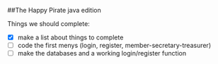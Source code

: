##The Happy Pirate java edition

Things we should complete:
- [x] make a list about things to complete
- [ ] code the first menys (login, register, member-secretary-treasurer)
- [ ] make the databases and a working login/register function